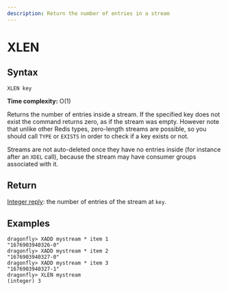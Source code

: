 ```yaml
---
description: Return the number of entries in a stream
---
```


# XLEN

## Syntax

    XLEN key

**Time complexity:** O(1)

Returns the number of entries inside a stream. If the specified key does not
exist the command returns zero, as if the stream was empty.
However note that unlike other Redis types, zero-length streams are
possible, so you should call `TYPE` or `EXISTS` in order to check if
a key exists or not.

Streams are not auto-deleted once they have no entries inside (for instance
after an `XDEL` call), because the stream may have consumer groups
associated with it.

## Return

[Integer reply](https://redis.io/docs/reference/protocol-spec#resp-integers): the number of entries of the stream at `key`.

## Examples

```shell
dragonfly> XADD mystream * item 1
"1676903940326-0"
dragonfly> XADD mystream * item 2
"1676903940327-0"
dragonfly> XADD mystream * item 3
"1676903940327-1"
dragonfly> XLEN mystream
(integer) 3
```
